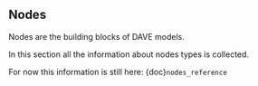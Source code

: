 ## Nodes

Nodes are the building blocks of DAVE models.

In this section all the information about nodes types is collected.

For now this information is still here: {doc}`nodes_reference`
